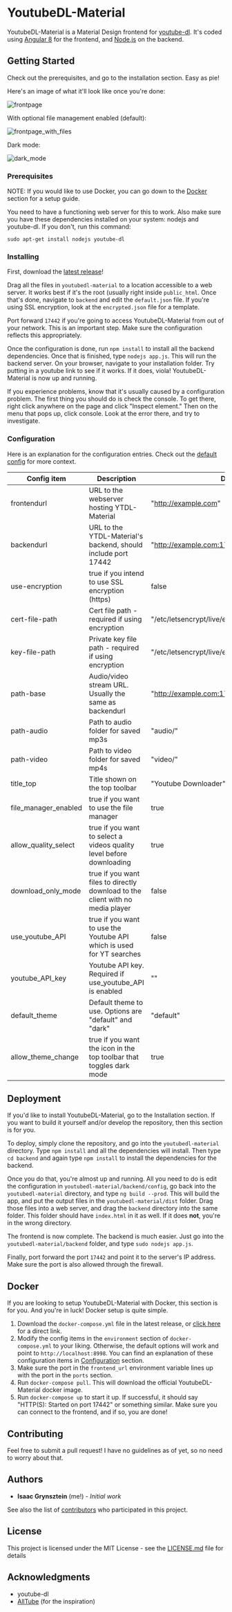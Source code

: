 # YoutubeDL-Material

YoutubeDL-Material is a Material Design frontend for [youtube-dl](https://rg3.github.io/youtube-dl/). It's coded using [Angular 8](https://angular.io/) for the frontend, and [Node.js](https://nodejs.org/) on the backend.

## Getting Started

Check out the prerequisites, and go to the installation section. Easy as pie!

Here's an image of what it'll look like once you're done:

![frontpage](https://i.imgur.com/rOxWIys.png)

With optional file management enabled (default):

![frontpage_with_files](https://i.imgur.com/UTUROLl.png)

Dark mode:

![dark_mode](https://i.imgur.com/9TMkHF6.png?1)

### Prerequisites

NOTE: If you would like to use Docker, you can go down to the [Docker](#Docker) section for a setup guide.

You need to have a functioning web server for this to work. Also make sure you have these dependencies installed on your system: nodejs and youtube-dl. If you don't, run this command:

```
sudo apt-get install nodejs youtube-dl
```

### Installing

First, download the [latest release](https://github.com/Tzahi12345/YoutubeDL-Material/releases/latest)!

Drag all the files in `youtubedl-material` to a location accessible to a web server. It works best if it's the root (usually right inside `public_html`. Once that's done, navigate to `backend` and edit the `default.json` file. If you're using SSL encryption, look at the `encrypted.json` file for a template. 

Port forward `17442` if you're going to access YoutubeDL-Material from out of your network. This is an important step. Make sure the configuration reflects this appropriately.

Once the configuration is done, run `npm install` to install all the backend dependencies. Once that is finished, type `nodejs app.js`. This will run the backend server. On your browser, navigate to your installation folder. Try putting in a youtube link to see if it works. If it does, viola! YoutubeDL-Material is now up and running.

If you experience problems, know that it's usually caused by a configuration problem. The first thing you should do is check the console. To get there, right click anywhere on the page and click "Inspect element." Then on the menu that pops up, click console. Look at the error there, and try to investigate.

### Configuration

Here is an explanation for the configuration entries. Check out the [default config](https://github.com/Tzahi12345/YoutubeDL-Material/blob/master/backend/config/default.json) for more context.

| Config item | Description | Default |
| ------------- | ------------- | ------------- |
| frontendurl  | URL to the webserver hosting YTDL-Material | "http://example.com" |
| backendurl  | URL to the YTDL-Material's backend, should include port 17442 | "http://example.com:17442/" |
| use-encryption | true if you intend to use SSL encryption (https) | false |
| cert-file-path | Cert file path - required if using encryption | "/etc/letsencrypt/live/example.com/fullchain.pem" |
| key-file-path | Private key file path - required if using encryption |  "/etc/letsencrypt/live/example.com/privkey.pem" |
| path-base | Audio/video stream URL. Usually the same as backendurl | "http://example.com:17442/" |
| path-audio | Path to audio folder for saved mp3s | "audio/" |
| path-video | Path to video folder for saved mp4s | "video/" |
| title_top | Title shown on the top toolbar | "Youtube Downloader" |
| file_manager_enabled | true if you want to use the file manager | true |
| allow_quality_select | true if you want to select a videos quality level before downloading | true |
| download_only_mode | true if you want files to directly download to the client with no media player | false |
| use_youtube_API | true if you want to use the Youtube API which is used for YT searches | false |
| youtube_API_key | Youtube API key. Required if use_youtube_API is enabled | "" |
| default_theme | Default theme to use. Options are "default" and "dark" | "default" |
| allow_theme_change | true if you want the icon in the top toolbar that toggles dark mode | true |

## Deployment

If you'd like to install YoutubeDL-Material, go to the Installation section. If you want to build it yourself and/or develop the repository, then this section is for you.

To deploy, simply clone the repository, and go into the `youtubedl-material` directory. Type `npm install` and all the dependencies will install. Then type `cd backend` and again type `npm install` to install the dependencies for the backend.

Once you do that, you're almost up and running. All you need to do is edit the configuration in `youtubedl-material/backend/config`, go back into the `youtubedl-material` directory, and type `ng build --prod`. This will build the app, and put the output files in the `youtubedl-material/dist` folder. Drag those files into a web server, and drag the `backend` directory into the same folder. This folder should have `index.html` in it as well. If it does **not**, you're in the wrong directory.

The frontend is now complete. The backend is much easier. Just go into the `youtubedl-material/backend` folder, and type `sudo nodejs app.js`.

Finally, port forward the port `17442` and point it to the server's IP address. Make sure the port is also allowed through the firewall.

## Docker

If you are looking to setup YoutubeDL-Material with Docker, this section is for you. And you're in luck! Docker setup is quite simple.

1. Download the `docker-compose.yml` file in the latest release, or [click here](https://github.com/Tzahi12345/YoutubeDL-Material/releases/latest/download/docker-compose.yml) for a direct link.
2. Modify the config items in the `environment` section of `docker-compose.yml` to your liking. Otherwise, the default options will work and point to `http://localhost:8998`. You can find an explanation of these configuration items in [Configuration](#Configuration) section. 
3. Make sure the port in the `frontend_url` environment variable lines up with the port in the `ports` section.
4. Run `docker-compose pull`. This will download the official YoutubeDL-Material docker image.
5. Run `docker-compose up` to start it up. If successful, it should say "HTTP(S): Started on port 17442" or something similar. Make sure you can connect to the frontend, and if so, you are done!

## Contributing

Feel free to submit a pull request! I have no guidelines as of yet, so no need to worry about that.

## Authors

* **Isaac Grynsztein** (me!) - *Initial work*

See also the list of [contributors](https://github.com/your/project/contributors) who participated in this project.

## License

This project is licensed under the MIT License - see the [LICENSE.md](LICENSE.md) file for details

## Acknowledgments

* youtube-dl
* [AllTube](https://github.com/Rudloff/alltube) (for the inspiration)
